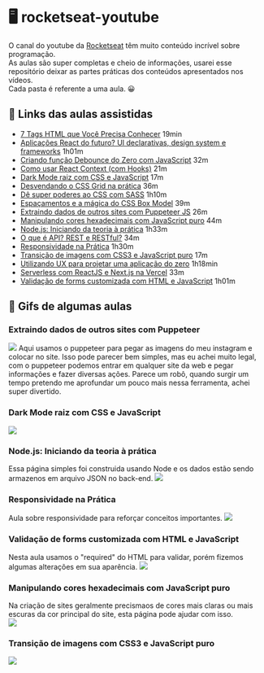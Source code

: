 # 🖥 rocketseat-youtube

O canal do youtube da <a href="https://www.youtube.com/channel/UCSfwM5u0Kce6Cce8_S72olg">Rocketseat</a> têm muito conteúdo incrível sobre programação. <br>
As aulas são super completas e cheio de informações, usarei esse repositório deixar as partes práticas dos conteúdos apresentados nos vídeos. <br>
Cada pasta é referente a uma aula. 😀

## 🚀 Links das aulas assistidas

- <a href="https://youtu.be/7pqp3IKyC0s">7 Tags HTML que Você Precisa Conhecer</a> 19min
- <a href="https://youtu.be/6TEo2AxW-oQ">Aplicações React do futuro? UI declarativas, design system e frameworks</a> 1h01m
- <a href="https://youtu.be/OyTPNNIy3pc">Criando função Debounce do Zero com JavaScript</a> 32m
- <a href="https://youtu.be/FsCBw9X9U84">Como usar React Context (com Hooks)</a> 21m
- <a href="https://youtu.be/BvhYm0BOLvA">Dark Mode raiz com CSS e JavaScript</a> 17m
- <a href="https://www.youtube.com/watch?v=HN1UjzRSdBk">Desvendando o CSS Grid na prática</a> 36m
- <a href="https://www.youtube.com/watch?v=BaI8dHUthLA">Dê super poderes ao CSS com SASS</a> 1h10m
- <a href="https://youtu.be/nhW70H9H4gU">Espaçamentos e a mágica do CSS Box Model</a> 39m
- <a href="https://youtu.be/K5yYBJhix5A">Extraindo dados de outros sites com Puppeteer JS</a> 26m
- <a href="https://youtu.be/evBGq29wr08">Manipulando cores hexadecimais com JavaScript puro</a> 44m
- <a href="https://www.youtube.com/watch?v=DiXbJL3iWVs">Node.js: Iniciando da teoria à prática</a> 1h33m
- <a href="https://www.youtube.com/watch?v=ghTrp1x_1As">O que é API? REST e RESTful?</a> 34m
- <a href="https://youtu.be/H91DhKPjhPk">Responsividade na Prática</a> 1h30m
- <a href="https://www.youtube.com/watch?v=BwwOu29K6mE">Transição de imagens com CSS3 e JavaScript puro</a> 17m
- <a href="https://youtu.be/mxIhSTP6ddE">Utilizando UX para projetar uma aplicação do zero</a> 1h18min
- <a href="https://youtu.be/Cz55Jmhfw84">Serverless com ReactJS e Next.js na Vercel</a> 33m
- <a href="https://www.youtube.com/watch?v=GTMEuHxh8aQ">Validação de forms customizada com HTML e JavaScript</a> 1h01m

## 🎯 Gifs de algumas aulas

### Extraindo dados de outros sites com Puppeteer

<img src="./images/extraindoDados.png" >
Aqui usamos o puppeteer para pegar as imagens do meu instagram e colocar no site.
Isso pode parecer bem simples, mas eu achei muito legal, com o puppeteer podemos entrar em qualquer site da web e pegar informações e fazer diversas ações.
Parece um robô, quando surgir um tempo pretendo me aprofundar um pouco mais nessa ferramenta, achei super divertido.

### Dark Mode raiz com CSS e JavaScript

<img src="./images/darkMode.gif">

### Node.js: Iniciando da teoria à prática

Essa página simples foi construida usando Node e os dados estão sendo armazenos em arquivo JSON no back-end.
<img src="./iniciandoComNodeJS/http/video/nodejs.gif">

### Responsividade na Prática

Aula sobre responsividade para reforçar conceitos importantes.
<img src="./images/responsividade.gif">

### Validação de forms customizada com HTML e JavaScript

Nesta aula usamos o "required" do HTML para validar, porém fizemos algumas alterações em sua aparência.
<img src="./images/formAnimado.gif">

### Manipulando cores hexadecimais com JavaScript puro

Na criação de sites geralmente precismaos de cores mais claras ou mais escuras da cor principal do site, esta página pode ajudar com isso. <br>
<img src="./images/cores.gif">

### Transição de imagens com CSS3 e JavaScript puro

<img src="./images/transicao.gif">
